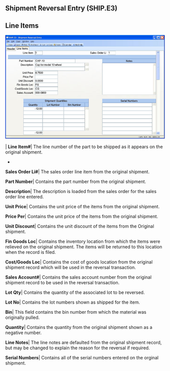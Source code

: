 ## Shipment Reversal Entry (SHIP.E3)
<PageHeader />

## Line Items

![](./SHIP-E3-2.jpg)

| **Line Item#**|  The line number of the part to be shipped as it appears on
the original shipment.

-  
**Sales Order Li#**|  The sales order line item from the original shipment.

**Part Number**|  Contains the part number from the original shipment.

**Description**|  The description is loaded from the sales order for the sales
order line entered.

**Unit Price**|  Contains the unit price of the items from the original
shipment.

**Price Per**|  Contains the unit price of the items from the original
shipment.

**Unit Discount**|  Contains the unit discount of the items from the Original
shipment.

**Fin Goods Loc**|  Contains the inventory location from which the items were
relieved on the original shipment. The items will be returned to this location
when the record is filed.

**Cost/Goods Loc**|  Contains the cost of goods location from the original
shipment record which will be used in the reversal transaction.

**Sales Account#**|  Contains the sales account number from the original
shipment record to be used in the reversal transaction.

**Lot Qty**|  Contains the quantity of the associated lot to be reversed.

**Lot No**|  Contains the lot numbers shown as shipped for the item.

**Bin**|  This field contains the bin number from which the material was
originally pulled.

**Quantity**|  Contains the quantity from the original shipment shown as a
negative number.

**Line Notes**|  The line notes are defaulted from the original shipment
record, but may be changed to explain the reason for the reversal if required.

**Serial Numbers**|  Contains all of the serial numbers entered on the orginal
shipment.


<badge text= "Version 8.10.57 " vertical="middle" />

<PageFooter />

